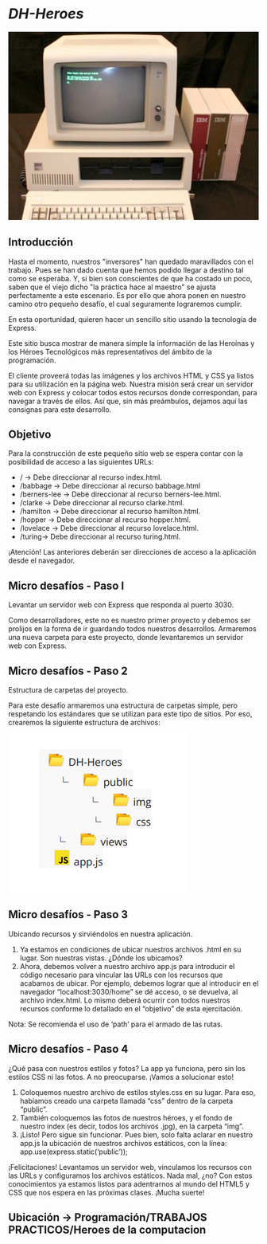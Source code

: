 # *DH-Heroes*

![pc](public/img/pc.jpg)

## Introducción

Hasta el momento, nuestros "inversores" han quedado maravillados con el trabajo. Pues se
han dado cuenta que hemos podido llegar a destino tal como se esperaba. Y, si bien son
conscientes de que ha costado un poco, saben que el viejo dicho "la práctica hace al
maestro" se ajusta perfectamente a este escenario. Es por ello que ahora ponen en nuestro
camino otro pequeño desafío, el cual seguramente lograremos cumplir.

En esta oportunidad, quieren hacer un sencillo sitio usando la tecnología de Express.

Este sitio busca mostrar de manera simple la información de las Heroínas y los Héroes
Tecnológicos más representativos del ámbito de la programación.

El cliente proveerá todas las imágenes y los archivos HTML y CSS ya listos para su
utilización en la página web. Nuestra misión será crear un servidor web con Express y
colocar todos estos recursos donde correspondan, para navegar a través de ellos.
Así que, sin más preámbulos, dejamos aquí las consignas para este desarrollo.

## Objetivo

Para la construcción de este pequeño sitio web se espera contar con la posibilidad de
acceso a las siguientes URLs:

- / -> Debe direccionar al recurso index.html.
- /babbage -> Debe direccionar al recurso babbage.html
- /berners-lee -> Debe direccionar al recurso berners-lee.html.
- /clarke -> Debe direccionar al recurso clarke.html.
- /hamilton -> Debe direccionar al recurso hamilton.html.
- /hopper -> Debe direccionar al recurso hopper.html.
- /lovelace -> Debe direccionar al recurso lovelace.html.
- /turing-> Debe direccionar al recurso turing.html.

¡Atención! Las anteriores deberán ser direcciones de acceso a la aplicación desde el navegador.

## Micro desafíos - Paso I
Levantar un servidor web con Express que responda al puerto 3030.

Como desarrolladores, este no es nuestro primer proyecto y debemos ser prolijos
en la forma de ir guardando todos nuestros desarrollos. Armaremos una nueva
carpeta para este proyecto, donde levantaremos un servidor web con Express.

## Micro desafíos - Paso 2
Estructura de carpetas del proyecto.

Para este desafío armaremos una estructura de carpetas simple, pero respetando
los estándares que se utilizan para este tipo de sitios. Por eso, crearemos la
siguiente estructura de archivos:

![folders](public/img/folder.png)

## Micro desafíos - Paso 3
Ubicando recursos y sirviéndolos en nuestra aplicación.
1. Ya estamos en condiciones de ubicar nuestros archivos .html en su lugar.
Son nuestras vistas. ¿Dónde los ubicamos?
2. Ahora, debemos volver a nuestro archivo app.js para introducir el código
necesario para vincular las URLs con los recursos que acabamos de ubicar.
Por ejemplo, debemos lograr que al introducir en el navegador
“localhost:3030/home” se dé acceso, o se devuelva, al archivo index.html. Lo
mismo deberá ocurrir con todos nuestros recursos conforme lo detallado en
el “objetivo” de esta ejercitación.

Nota: Se recomienda el uso de ‘path’ para el armado de las rutas.

## Micro desafíos - Paso 4
¿Qué pasa con nuestros estilos y fotos?
La app ya funciona, pero sin los estilos CSS ni las fotos. A no preocuparse. ¡Vamos a
solucionar esto!
1. Coloquemos nuestro archivo de estilos styles.css en su lugar. Para eso,
habíamos creado una carpeta llamada “css” dentro de la carpeta “public”.
2. También coloquemos las fotos de nuestros héroes, y el fondo de nuestro
index (es decir, todos los archivos .jpg), en la carpeta “img”.
3. ¡Listo! Pero sigue sin funcionar. Pues bien, solo falta aclarar en nuestro app.js
la ubicación de nuestros archivos estáticos, con la línea:
app.use(express.static(‘public’));

¡Felicitaciones! Levantamos un servidor web, vinculamos los recursos con las URLs y
configuramos los archivos estáticos. Nada mal, ¿no? Con estos conocimientos ya estamos
listos para adentrarnos al mundo del HTML5 y CSS que nos espera en las próximas clases.
¡Mucha suerte!


## Ubicación -> Programación/TRABAJOS PRACTICOS/Heroes de la computacion